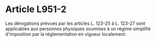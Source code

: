 # Article L951-2

Les dérogations prévues par les articles L. 123-25 à L. 123-27 sont applicables aux personnes physiques soumises à un régime simplifié d'imposition par la réglementation en vigueur localement.
